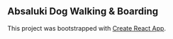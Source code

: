 ## Absaluki Dog Walking & Boarding

This project was bootstrapped with [Create React App](https://github.com/facebookincubator/create-react-app).
